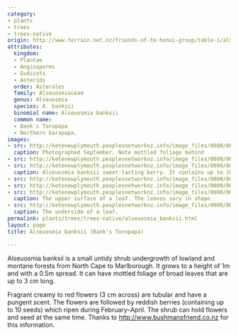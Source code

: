 ```yaml
---
category:
- plants
- trees
- trees-native
origin: http://www.terrain.net.nz/friends-of-te-henui-group/table-1/alseuosmia-banksii-bank-s-toropapa.html
attributes:
  kingdom:
  - Plantae
  - Angiosperms
  - Eudicots
  - Asterids
  order: Asterales
  family: Alseuosmiaceae
  genus: Alseuosmia
  species: A. banksii
  binomial name: Alseuosmia banksii
  common name:
  - Bank's Toropapa
  - Northern karapapa,
images:
- src: http://ketenewplymouth.peoplesnetworknz.info/image_files/0000/0005/0069/Alseuosmia_banksii__Bank_s_Toropapa_.JPG
  caption: Photographed September. Note mottled foliage behind
- src: http://ketenewplymouth.peoplesnetworknz.info/image_files/0000/0005/0074/Alseuosmia_banksii__Bank_s_Toropapa_-001.JPG
- src: http://ketenewplymouth.peoplesnetworknz.info/image_files/0000/0005/1234/Alseuosmia_banksii__Bank_s_Toropapa_-005.JPG
  caption: Alseuosmia banksii sweet-tasting berry. It contains up to 10 seeds.
- src: http://ketenewplymouth.peoplesnetworknz.info/image_files/0000/0004/4549/Alseuosmia_banksii__Bank_s_Toropapa-006.JPG
- src: http://ketenewplymouth.peoplesnetworknz.info/image_files/0000/0004/4564/Alseuosmia_banksii__Bank_s_Toropapa-011.JPG
- src: http://ketenewplymouth.peoplesnetworknz.info/image_files/0000/0005/1229/Alseuosmia_banksii__Bank_s_Toropapa_-003.JPG
  caption: The upper surface of a leaf. The leaves vary in shape.
- src: http://ketenewplymouth.peoplesnetworknz.info/image_files/0000/0004/4559/Alseuosmia_banksii__Bank_s_Toropapa-010.JPG
  caption: The underside of a leaf.
permalink: plants/trees/trees-native/alseuosmia_banksii.html
layout: page
title: Alseuosmia banksii (Bank's Toropapa)

---
```

Alseuosmia banksii is a small untidy shrub undergrowth of lowland and montane forests from North Cape to Marlborough. It grows to a height of 1m and with a 0.5m spread. It can have mottled foliage of broad leaves that are up to 3 cm long.

Fragrant creamy to red flowers (3 cm across) are tubular and have a pungent scent. The flowers are followed by reddish berries (containing up to 10 seeds) which ripen during February–April. The shrub can hold flowers and seed at the same time. Thanks to <a href="http://www.bushmansfriend.co.nz" target="_blank">http://www.bushmansfriend.co.nz</a> for this information.
